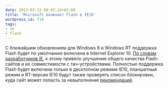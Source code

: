 ```yaml
---
date: 2013-03-12 00:42:14+03:00
title: 'Microsoft включает Flash в IE10'
wordpress_id: 714
tags:
- ie
- flash
---
```


С ближайшим обновлением для Windows 8 и Windows RT поддержка Flash будет по умолчанию включена в Internet Explorer 10. [По словам разработчиков IE][1], к этому привело улучшение общего качества Flash-сайтов и их совместимости с тач-устройствами. Полностью поддержка Flash будет включена только в десктопном режиме IE10, планшетный режим и RT-версии IE10 будут также проверять список блокировки, куда сайт может попасть за невыполнение [рекомендаций][2].

[1]: http://blogs.msdn.com/b/ie/archive/2013/03/11/flash-in-windows-8.aspx
[2]: http://msdn.microsoft.com/en-us/library/ie/jj193557.aspx
